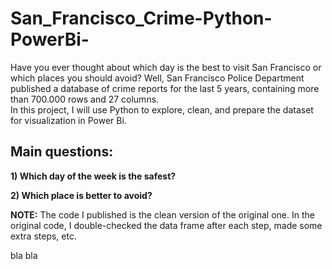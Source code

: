 # San_Francisco_Crime-Python-PowerBi-
Have you ever thought about which day is the best to visit San Francisco or which places you should avoid? Well, San Francisco Police Department published a database of crime reports for the last 5 years, containing more than 700.000 rows and 27 columns.
<br>In this project, I will use Python to explore, clean, and prepare the dataset for visualization in Power Bi.


## Main questions:
**1) Which day of the week is the safest?** <br>

**2) Which place is better to avoid?**

**NOTE:** The code I published is the clean version of the original one. In the original code, I double-checked the data frame after each step, made some extra steps, etc.


bla bla
